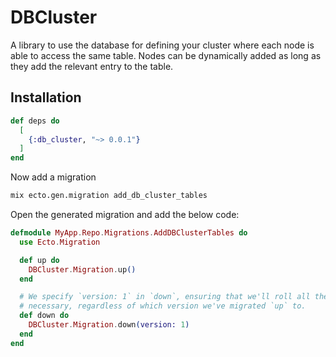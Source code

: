 # DBCluster
A library to use the database for defining your cluster where each node is able to access the same table. Nodes can be dynamically added as long as they add the relevant entry to the table.

## Installation
```elixir
def deps do
  [
    {:db_cluster, "~> 0.0.1"}
  ]
end
```

Now add a migration
```bash
mix ecto.gen.migration add_db_cluster_tables
```

Open the generated migration and add the below code:
```elixir
defmodule MyApp.Repo.Migrations.AddDBClusterTables do
  use Ecto.Migration

  def up do
    DBCluster.Migration.up()
  end

  # We specify `version: 1` in `down`, ensuring that we'll roll all the way back down if
  # necessary, regardless of which version we've migrated `up` to.
  def down do
    DBCluster.Migration.down(version: 1)
  end
end
```